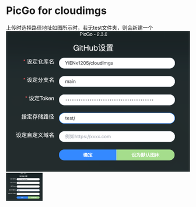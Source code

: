 # PicGo for cloudimgs
上传时选择路径地址如图所示时，若无test文件夹，则会新建一个
![](https://raw.githubusercontent.com/YiENx1205/cloudimgs/main/%E4%B8%8A%E4%BC%A0%E6%8C%87%E5%8D%97.png)
<img src="https://raw.githubusercontent.com/YiENx1205/cloudimgs/main/%E4%B8%8A%E4%BC%A0%E6%8C%87%E5%8D%97.png" width="100px">

